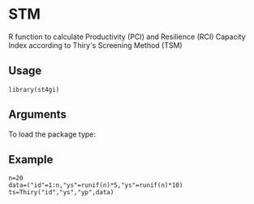 STM
=====

R function to calculate Productivity (PCI) and Resilience (RCI) Capacity Index according to Thiry's Screening Method (TSM)

Usage
-----
```{r eval=F}
library(st4gi)
```
Arguments
-----
To load the package type:

Example
-----
```{r eval=F}
n=20
data=("id"=1:n,"ys"=runif(n)*5,"ys"=runif(n)*10)
ts=Thiry("id","ys","yp",data)
```
